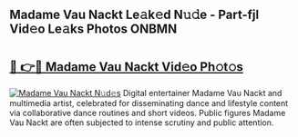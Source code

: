 ## Madame Vau Nackt Le𝚊k𝚎d N𝚞𝚍e - Part-fjl Vid𝚎o Le𝚊ks Photos ONBMN

# <h2><a href="http://fb8p45.evod.top/?m=Madame+Vau+Nackt">🔗 👉🔴 Madame Vau Nackt Vid𝚎o Ph𝚘t𝚘s</a></h2>

[![Madame Vau Nackt N𝚞d𝚎s](https://i.imgur.com/8V9OHl7.gif)](http://fb8p45.evod.top/?m=Madame+Vau+Nackt)
Digital entertainer Madame Vau Nackt and multimedia artist, celebrated for disseminating dance and lifestyle content via collaborative dance routines and short videos. Public figures Madame Vau Nackt are often subjected to intense scrutiny and public attention. 

